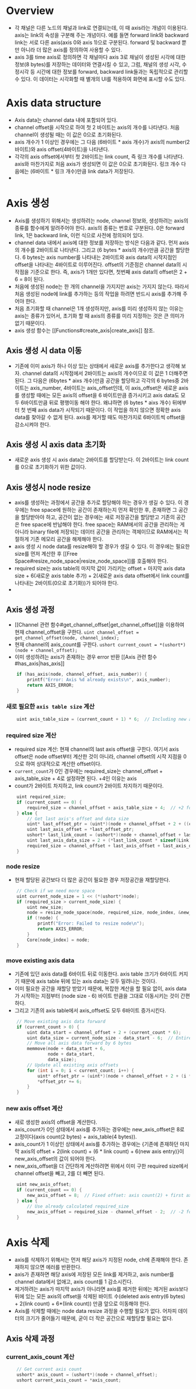 # Overview
- 각 채널은 다른 노드의 채널과 link로 연결되는데, 이 때 axis라는 개념이 이용된다. axis는 link의 속성을 구분해 주는 개념이다. 예를 들면 forward link와 backward link는 서로 다른 axis(axis 0와 axis 1)으로 구분된다. forward 및 backward 뿐만 아니라 더 많은 axis를 정의하여 사용할 수 있다. 
- axis 3를 time axis로 정의하면 각 채널마다 axis 3로 채널이 생성된 시각에 대한 정보(8 bytes)를 저장하는 데이터와 연결시킬 수 있고, 그럼, 채널의 생성 시각, 수정시각 등 시간에 대한 정보를 forward, backward link들과는 독립적으로 관리할 수 있다. 이 데이터는 시각화할 때 별개의 UI를 적용하여 화면에 표시할 수도 있다.
# Axis data structure
- Axis data는 channel data 내에 포함되어 있다. 
- channel offset을 시작으로 하여 첫 2 바이트는 axis의 개수를 나타낸다. 처음 channel이 생성될 때는 이 값은 0으로 초기화된다. 
- axis 개수가 1 이상인 경우에는 그 다음 (6바이트 * axis 개수)가 axis의 number(2바이트)와 axis offset(4바이트)을 나타낸다. 
- 각각의 axis offset에서부터 첫 2바이트는 link count, 즉 링크 개수를 나타낸다. axis와 마찬가지로 처음 axis가 생성되면 이 값은 0으로 초기화된다. 링크 개수 다음에는 (6바이트 * 링크 개수)만큼 link data가 저장된다.
- 
# Axis 생성
- Axis를 생성하기 위해서는 생성하려는 node, channel 정보와, 생성하려는 axis의 종류를 함수에게 알려주어야 한다. axis의 종류는 번호로 구분된다. 0은 forward link, 1은 backward link, 이런 식으로 사전에 정의되어 있다. 
- channel data 내에서 axis에 대한 정보를 저장하는 방식은 다음과 같다.  먼저 axis의 개수를 2바이트로 나타낸다. 그리고 (6 bytes * axis의 개수)만큼 공간을 할당한다. 6 bytes는 axis number를 나타내는 2바이트와 axis data의 시작지점인 offset을 나타내는 4바이트로 이루어진다. offset의 기준점은 channel data의 시작점을 기준으로 한다. 즉, axis가 1개만 있다면, 첫번째 axis data의 offset은 2 + 6 = 8이 된다.  
- 처음에 생성된 node는 한 개의 channel을 가지지만 axis는 가지지 않는다. 따라서 처음 생성된 node에 link를 추가하는 등의 작업을 하려면 반드시 axis를 추가해 주어야 한다. 
- 처음 초기화할 때 channel은 1개 생성하지만, axis를 미리 생성하지 않는 이유는 axis는 종류가 있어서, 초기화 할 때 axis의 종류를 미리 지정하는 것은 큰 의미가 없기 때문이다. 
- axis 생성 함수는  [[Functions#create_axis|create_axis]] 참조.
## Axis 생성 시 data 이동
- 기존에 이미 axis가 하나 이상 있는 상태에서 새로운 axis를 추가한다고 생각해 보자. channel data의 시작점에서 2바이트는 axis의 개수이므로 이 값은 1 더해주면 된다. 그 다음은 (6bytes * aixs 개수)만큼 공간을 할당하고 각각의 6 bytes중 2바이트는 axis_number, 4바이트는 axis_offset인데, 이 axis_offset은 새로운 axis를 생성할 때에는 모든 axis의 offset을 6 바이트만큼 증가시키고 axis data도 모두 6바이트만큼 뒤로 평행이동 해야 한다. 왜냐하면 (6 bytes * aixs 개수) 뒤에부터 첫 번째 axis data가 시작되기 때문이다. 이 작업을 하지 않으면 정확한 axis data를 찾아갈 수 없게 된다. axis를 제거할 때도 마찬가지로 6바이트씩 offset을 감소시켜야 한다. 
## Axis 생성 시 axis data 초기화
- 새로운 axis 생성 시 axis data는 2바이트를 할당받는다. 이 2바이트는 link count를 0으로 초기화하기 위한 값이다. 
## Axis 생성시 node resize
- axis를 생성하는 과정에서 공간을 추가로 할당해야 하는 경우가 생길 수 있다. 이 경우에는 free space에 원하는 공간이 존재하는지 먼저 확인한 후, 존재하면 그 공간을 할당받아야 하고, 공간이 없는 경우에는 새로 저장공간을 할당받고 기존의 공간은 free space에 반납해야 한다. free space는 RAM에서의 공간을 관리하는 게 아니라 binary file에 저장되는 데이터 공간을 관리하는 객체이므로 RAM에서는 적절하게 기존 메모리 공간을 해제해야 한다. 
- axis 생성 시 node data를 resize해야 할 경우가 생길 수 있다. 이 경우에는 필요한 size를 먼저 계산한 후 [[Free Space#resize_node_space|resize_node_space]]를 호출해야 한다. 
- required size는 axis table의 마지막 값이 가리키는 offset + 마지막 axis data size + 6(새로운 axis table 추가) + 2(새로운 axis data offset에서 link count를 나타내는 2바이트(0으로 초기화))가 되어야 한다. 
- 
## Axis 생성 과정
- [[Channel 관련 함수#get_channel_offset|get_channel_offset]]을 이용하여 현재 channel_offset을 구한다. 
	 `uint channel_offset = get_channel_offset(node, channel_index);`
- 현재 channel의 axis_count를 구한다. 
	`ushort current_count = *(ushort*)(node + channel_offset);`
- 이미 생성하려는 axis가 존재하는 경우 error 반환 [[Axis 관련 함수#has_axis|has_axis]] 
```c
    if (has_axis(node, channel_offset, axis_number)) {
        printf("Error: Axis %d already exists\n", axis_number);
        return AXIS_ERROR;
    }
```
### 새로 필요한 `axis table size` 계산
```c
    uint axis_table_size = (current_count + 1) * 6;  // Including new axis entry
```
### required size 계산
- required size 계산: 현재 channel의 last axis offset을 구한다. 여기서 axis offset은 node offset부터 계산한 것이 아니라, channel offset의 시작 지점을 0으로 하여 상대적으로 계산한 offset이다. 
- `current_count`가 0인 경우에는 required_size는 channel_offset + axis_table_size + 4로 설정하면 된다. +4인 이유는 axis
- count가 2바이트 차지하고, link count가 2바이트 차지하기 때문이다. 
```c
    uint required_size;
    if (current_count == 0) {
        required_size = channel_offset + axis_table_size + 4;  // +2 for axis count, +2 for link count
    } else {
        // Get last axis's offset and data size
        uint* last_offset_ptr = (uint*)(node + channel_offset + 2 + ((current_count - 1) * 6) + 2);
        uint last_axis_offset = *last_offset_ptr;
        ushort* last_link_count = (ushort*)(node + channel_offset + last_axis_offset);
        uint last_axis_data_size = 2 + (*last_link_count * sizeof(Link));
        required_size = channel_offset + last_axis_offset + last_axis_data_size + 6 + 2;
    }
```
### node resize
- 현재 할당된 공간보다 더 많은 공간이 필요한 경우 저장공간을 재할당한다. 
```c
    // Check if we need more space
    uint current_node_size = 1 << (*(ushort*)node);
    if (required_size > current_node_size) {
        uint new_size;
        node = resize_node_space(node, required_size, node_index, &new_size);
        if (!node) {
            printf("Error: Failed to resize node\n");
            return AXIS_ERROR;
        }
        Core[node_index] = node;
    }
```
### move existing axis data
- 기존에 있던 axis data를 6바이트 뒤로 이동한다. axis table 크기가 6바이트 커지기 때문에 axis table 뒤에 있는 axis data는 모두 밀려나는 것이다. 
- 이미 필요한 공간을 재할당 받았기 때문에, 복잡한 계산을 할 필요 없이,  axis data가 시작하는 지점부터 (node size - 6) 바이트 만큼을 그대로 이동시키는 것이 간편하다. 
- 그리고 기존의 axis table에서 axis_offset도 모두 6바이트 증가시킨다. 
```c
    // Move existing axis data forward
    if (current_count > 0) {
        uint data_start = channel_offset + 2 + (current_count * 6);
        uint data_size = current_node_size - data_start - 6;  // Entire remaining data
        // Move all axis data forward by 6 bytes
        memmove(node + data_start + 6,
                node + data_start,
                data_size);
        // Update all existing axis offsets
        for (int i = 0; i < current_count; i++) {
            uint* offset_ptr = (uint*)(node + channel_offset + 2 + (i * 6) + 2);
            *offset_ptr += 6;
        }
    }
```
### new axis offset 계산
- 새로 생성한 axis의 offset을 계산한다. 
- axis_count가 0인 상태에서 axis를 추가하는 경우에는 new_axis_offset은 8로 고정이다(axis count(2 bytes) + axis_table(4 bytes)).
- axis_count가 1 이상인 상태에서 axis를 추가하는 경우에는 {기존에 존재하던 마지막 axis의 offset + 2(link count) + (6 * link count) + 6(new axis entry)}이 new_axis_offset의 값이 되어야 한다. 
- new_axis_offset을 더 간단하게 계산하려면 위에서 이미 구한 required size에서 channel offset을 빼고, 2를 더 빼면 된다. 
```c
    uint new_axis_offset;
    if (current_count == 0) {
        new_axis_offset = 8;  // Fixed offset: axis count(2) + first axis table entry(6)
    } else {
        // Use already calculated required_size
        new_axis_offset = required_size - channel_offset - 2;  // -2 for new link count
    }
```
# Axis 삭제
- axis를 삭제하기 위해서는 먼저 해당 axis가 지정된 node, ch에 존재해야 한다. 존재하지 않으면 에러를 반환한다. 
- axis가 존재하면 해당 axis에 저장된 모든 link를 제거하고, axis number를 channel data에서 없애고, axis count를 1 감소시킨다. 
- 제거하려는 axis가 마지막 axis가 아니라면 axis를 제거한 뒤에는 제거된 axis보다 뒤에 있는 모든 axis의 offset을 삭제된 바이트 수(deleted axis entry(6 bytes) + 2(link count) + 6*(link count)) 만큼 앞으로 이동해야 한다. 
- Axis를 삭제할 때에는 node data resize 과정을 수행할 필요가 없다. 어차피 데이터의 크기가 줄어들기 때문에, 굳이 더 작은 공간으로 재할당할 필요는 없다. 
## Axis 삭제 과정
### current_axis_count 계산
```c
    // Get current axis count
    ushort* axis_count = (ushort*)(node + channel_offset);
    ushort current_axis_count = *axis_count;
```

